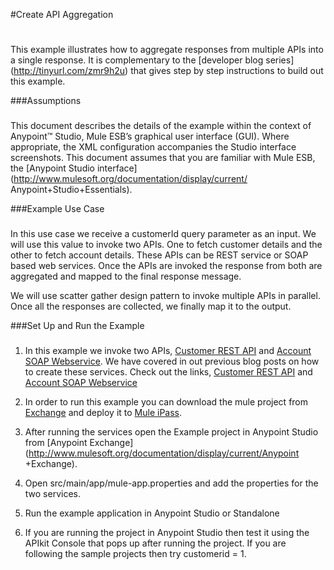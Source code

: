 #Create API Aggregation
#
This example illustrates how to aggregate responses from multiple APIs into a single response.
It is complementary to the [developer blog series] (http://tinyurl.com/zmr9h2u) that gives step by step instructions to build out this example.



###Assumptions
###
This document describes the details of the example within the context of
Anypoint™ Studio, Mule ESB’s graphical user interface (GUI). Where
appropriate, the XML configuration accompanies the Studio interface
screenshots. This document assumes that you are familiar with Mule ESB,
the [Anypoint Studio
interface](http://www.mulesoft.org/documentation/display/current/
Anypoint+Studio+Essentials).

###Example Use Case
###
In this use case we receive a customerId query parameter as an input. 
We will use this value to invoke two APIs. One to fetch customer details and the other to fetch
account details.
These APIs can be REST service or SOAP based web services.
Once the APIs are invoked the response from both are aggregated and mapped to the final response message.

We will use scatter gather design pattern to invoke multiple APIs in parallel. 
Once all the responses are collected, we finally map it to the output. 

###Set Up and Run the Example
###

1. In this example we invoke two APIs, [Customer REST API](https://www.mulesoft.com/exchange/#!/RESTXML) and [Account SOAP Webservice](https://www.mulesoft.com/exchange/#!/expose-database-through-soap-web-service). 
We have covered in out previous blog posts  on how to create these services. 
Check out the links, [Customer REST API](http://blogs.mulesoft.com/dev/howto/build-rest-api-with-xml-payload/) and [Account SOAP Webservice](http://blogs.mulesoft.com/dev/howto/wrap-soap-web-service-around-a-database/)

2. In order to run this example you can download the mule project from [Exchange](https://www.mulesoft.com/exchange) and deploy it to [Mule iPass](https://www.mulesoft.com/platform/saas/cloudhub-ipaas-cloud-based-integration). 


3. After running the services open the Example project in Anypoint Studio from [Anypoint
Exchange](http://www.mulesoft.org/documentation/display/current/Anypoint
+Exchange). 

4. Open src/main/app/mule-app.properties and add the properties for the two services. 

5. Run the example application in Anypoint Studio or Standalone

6. If you are running the project in Anypoint Studio then test it using the APIkit Console that pops up after running the project. If you are following the sample projects then try customerid = 1. 




